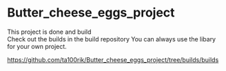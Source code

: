 # Butter_cheese_eggs_project

This project is done and build  
Check out the builds in the build repository
You can always use the libary for your own project.

https://github.com/ta100rik/Butter_cheese_eggs_project/tree/builds/builds 
